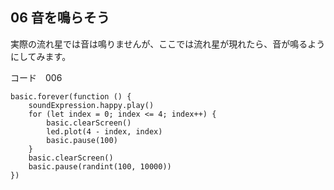 ## 06 音を鳴らそう

実際の流れ星では音は鳴りませんが、ここでは流れ星が現れたら、音が鳴るようにしてみます。

コード　006
```blocks
basic.forever(function () {
    soundExpression.happy.play()
    for (let index = 0; index <= 4; index++) {
        basic.clearScreen()
        led.plot(4 - index, index)
        basic.pause(100)
    }
    basic.clearScreen()
    basic.pause(randint(100, 10000))
})
```

